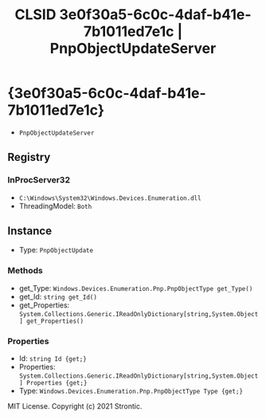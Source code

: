 ﻿---
title: "CLSID 3e0f30a5-6c0c-4daf-b41e-7b1011ed7e1c | PnpObjectUpdateServer"
excerpt: What is COM-Object CLSID 3e0f30a5-6c0c-4daf-b41e-7b1011ed7e1c?
---

# {3e0f30a5-6c0c-4daf-b41e-7b1011ed7e1c}

* `PnpObjectUpdateServer`

## Registry


### InProcServer32

* `C:\Windows\System32\Windows.Devices.Enumeration.dll`
* ThreadingModel: `Both`

## Instance

* Type: `PnpObjectUpdate`

### Methods

* get_Type: `Windows.Devices.Enumeration.Pnp.PnpObjectType get_Type()`
* get_Id: `string get_Id()`
* get_Properties: `System.Collections.Generic.IReadOnlyDictionary[string,System.Object] get_Properties()`

### Properties

* Id: `string Id {get;}`
* Properties: `System.Collections.Generic.IReadOnlyDictionary[string,System.Object] Properties {get;}`
* Type: `Windows.Devices.Enumeration.Pnp.PnpObjectType Type {get;}`

MIT License. Copyright (c) 2021 Strontic.


